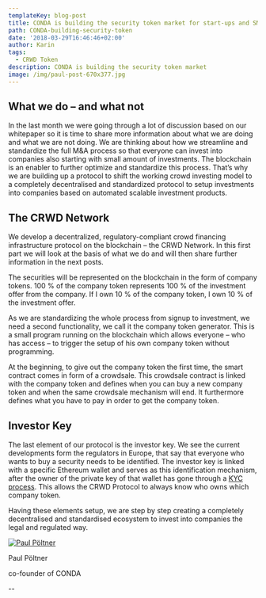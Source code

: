 ```yaml
---
templateKey: blog-post
title: CONDA is building the security token market for start-ups and SME
path: CONDA-building-security-token
date: '2018-03-29T16:46:46+02:00'
author: Karin
tags:
  - CRWD Token
description: CONDA is building the security token market
image: /img/paul-post-670x377.jpg
---
```

## What we do – and what not

In the last month we were going through a lot of discussion based on our whitepaper so it is time to share more information about what we are doing and what we are not doing. We are thinking about how we streamline and standardize the full M&A process so that everyone can invest into companies also starting with small amount of investments. The blockchain is an enabler to further optimize and standardize this process. That’s why we are building up a protocol to shift the working crowd investing model to a completely decentralised and standardized protocol to setup investments into companies based on automated scalable investment products.

## The CRWD Network

We develop a decentralized, regulatory-compliant crowd financing infrastructure protocol on the blockchain – the CRWD Network. In this first part we will look at the basis of what we do and will then share further information in the next posts.

The securities will be represented on the blockchain in the form of company tokens. 100 % of the company token represents 100 % of the investment offer from the company. If I own 10 % of the company token, I own 10 % of the investment offer.

As we are standardizing the whole process from signup to investment, we need a second functionality, we call it the company token generator. This is a small program running on the blockchain which allows everyone – who has access – to trigger the setup of his own company token without programming.

At the beginning, to give out the company token the first time, the smart contract comes in form of a crowdsale. This crowdsale contract is linked with the company token and defines when you can buy a new company token and when the same crowdsale mechanism will end. It furthermore defines what you have to pay in order to get the company token.

## Investor Key

The last element of our protocol is the investor key. We see the current developments form the regulators in Europe, that say that everyone who wants to buy a security needs to be identified. The investor key is linked with a specific Ethereum wallet and serves as this identification mechanism, after the owner of the private key of that wallet has gone through a [KYC process](https://ico.conda.online/kyc-why-does-conda-value-it-so-much/). This allows the CRWD Protocol to always know who owns which company token.

Having these elements setup, we are step by step creating a completely decentralised and standardised ecosystem to invest into companies the legal and regulated way.

[![Paul Pöltner](/img/paul-linkedin-150x150.jpg)](https://www.linkedin.com/in/poeltner/)

Paul Pöltner

co-founder of CONDA

\--
